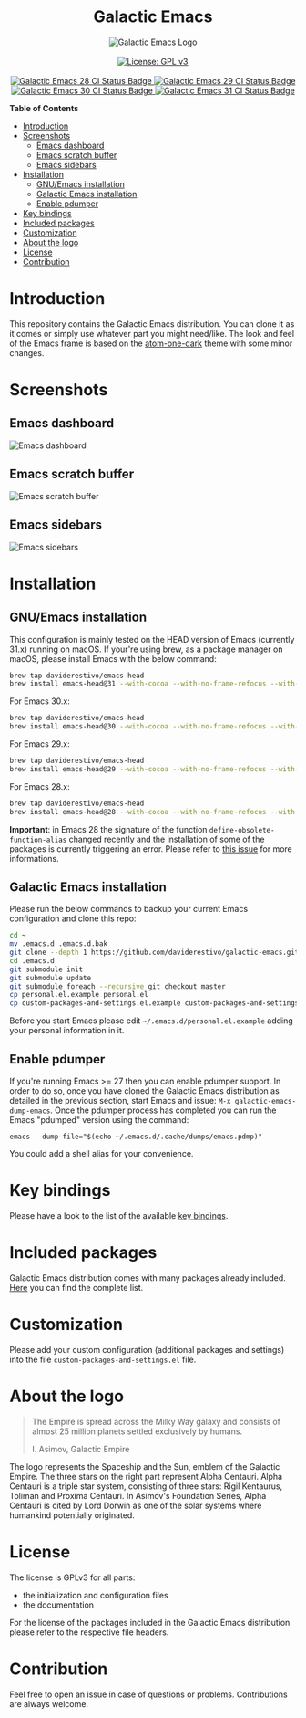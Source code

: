 <h1 align="center">Galactic Emacs</h1>
<p align="center">
  <img src="https://raw.githubusercontent.com/daviderestivo/galactic-emacs/master/logos/galactic-emacs-logo.png" alt="Galactic Emacs Logo">
  <br><br>
  <a href="https://www.gnu.org/licenses/gpl-3.0">
    <img src="https://img.shields.io/badge/License-GPL%20v3-blue.svg" alt="License: GPL v3">
    </a>
  <br><br>
  <a href="https://github.com/daviderestivo/galactic-emacs/actions?query=workflow%3A%22Emacs+28%22">
    <img src="https://github.com/daviderestivo/galactic-emacs/actions/workflows/emacs-28.yml/badge.svg" alt="Galactic Emacs 28 CI Status Badge">
  </a>
  <a href="https://github.com/daviderestivo/galactic-emacs/actions?query=workflow%3A%22Emacs+29%22">
    <img src="https://github.com/daviderestivo/galactic-emacs/actions/workflows/emacs-29.yml/badge.svg" alt="Galactic Emacs 29 CI Status Badge">
  </a>
    <a href="https://github.com/daviderestivo/galactic-emacs/actions?query=workflow%3A%22Emacs+30%22">
    <img src="https://github.com/daviderestivo/galactic-emacs/actions/workflows/emacs-30.yml/badge.svg" alt="Galactic Emacs 30 CI Status Badge">
  </a>
    <a href="https://github.com/daviderestivo/galactic-emacs/actions?query=workflow%3A%22Emacs+31%22">
    <img src="https://github.com/daviderestivo/galactic-emacs/actions/workflows/emacs-31.yml/badge.svg" alt="Galactic Emacs 31 CI Status Badge">
  </a>
</p>

<!-- markdown-toc start - Don't edit this section. Run M-x markdown-toc-refresh-toc -->
**Table of Contents**

- [Introduction](#introduction)
- [Screenshots](#screenshots)
    - [Emacs dashboard](#emacs-dashboard)
    - [Emacs scratch buffer](#emacs-scratch-buffer)
    - [Emacs sidebars](#emacs-sidebars)
- [Installation](#installation)
    - [GNU/Emacs installation](#gnuemacs-installation)
    - [Galactic Emacs installation](#galactic-emacs-installation)
    - [Enable pdumper](#enable-pdumper)
- [Key bindings](#key-bindings)
- [Included packages](#included-packages)
- [Customization](#customization)
- [About the logo](#about-the-logo)
- [License](#license)
- [Contribution](#contribution)
<!-- markdown-toc end -->

# Introduction
This repository contains the Galactic Emacs distribution. You can
clone it as it comes or simply use whatever part you might need/like.
The look and feel of the Emacs frame is based on the
[atom-one-dark](https://github.com/jonathanchu/atom-one-dark-theme)
theme with some minor changes.

# Screenshots
## Emacs dashboard
![Emacs dashboard](https://raw.githubusercontent.com/daviderestivo/galactic-emacs/master/screenshots/emacs_dashboard.png)

## Emacs scratch buffer
![Emacs scratch buffer](https://raw.githubusercontent.com/daviderestivo/galactic-emacs/master/screenshots/emacs_scratch_buffer.png)

## Emacs sidebars
![Emacs sidebars](https://raw.githubusercontent.com/daviderestivo/galactic-emacs/master/screenshots/emacs_sidebars.png)

# Installation
## GNU/Emacs installation
This configuration is mainly tested on the HEAD version of Emacs
(currently 31.x) running on macOS. If your're using brew, as a package
manager on macOS, please install Emacs with the below command:

``` bash
brew tap daviderestivo/emacs-head
brew install emacs-head@31 --with-cocoa --with-no-frame-refocus --with-imagemagick --with-pdumper --with-xwidgets
```

For Emacs 30.x:

``` bash
brew tap daviderestivo/emacs-head
brew install emacs-head@30 --with-cocoa --with-no-frame-refocus --with-imagemagick --with-pdumper --with-xwidgets
```

For Emacs 29.x:

``` bash
brew tap daviderestivo/emacs-head
brew install emacs-head@29 --with-cocoa --with-no-frame-refocus --with-imagemagick --with-pdumper --with-xwidgets
```

For Emacs 28.x:

``` bash
brew tap daviderestivo/emacs-head
brew install emacs-head@28 --with-cocoa --with-no-frame-refocus --with-imagemagick --with-pdumper --with-xwidgets
```

**Important**: in Emacs 28 the signature of the function `define-obsolete-function-alias` changed recently and the installation of some of the packages is currently triggering an error. Please refer to [this issue](https://github.com/daviderestivo/galactic-emacs/issues/26) for more informations.

## Galactic Emacs installation
Please run the below commands to backup your current Emacs
configuration and clone this repo:

``` bash
cd ~
mv .emacs.d .emacs.d.bak
git clone --depth 1 https://github.com/daviderestivo/galactic-emacs.git .emacs.d
cd .emacs.d
git submodule init
git submodule update
git submodule foreach --recursive git checkout master
cp personal.el.example personal.el
cp custom-packages-and-settings.el.example custom-packages-and-settings.el
```

Before you start Emacs please edit `~/.emacs.d/personal.el.example`
adding your personal information in it.

## Enable pdumper
If you're running Emacs >= 27 then you can enable pdumper support. In
order to do so, once you have cloned the Galactic Emacs distribution
as detailed in the previous section, start Emacs and issue: `M-x
galactic-emacs-dump-emacs`. Once the pdumper process has completed
you can run the Emacs "pdumped" version using the command:

```
emacs --dump-file="$(echo ~/.emacs.d/.cache/dumps/emacs.pdmp)"
```

You could add a shell alias for your convenience.

# Key bindings
Please have a look to the list of the available [key bindings](https://github.com/daviderestivo/galactic-emacs/blob/master/doc/keybindings.md).

# Included packages
Galactic Emacs distribution comes with many packages already included.
[Here](https://github.com/daviderestivo/galactic-emacs/blob/master/doc/included_packages.md)
you can find the complete list.

# Customization
Please add your custom configuration (additional packages and
settings) into the file `custom-packages-and-settings.el` file.

# About the logo
> The Empire is spread across the Milky Way galaxy and consists of
> almost 25 million planets settled exclusively by humans.
>
> I. Asimov, Galactic Empire

The logo represents the Spaceship and the Sun, emblem of the Galactic
Empire. The three stars on the right part represent Alpha Centauri.
Alpha Centauri is a triple star system, consisting of three stars:
Rigil Kentaurus, Toliman and Proxima Centauri. In Asimov's Foundation
Series, Alpha Centauri is cited by Lord Dorwin as one of the solar
systems where humankind potentially originated.

# License
The license is GPLv3 for all parts:
- the initialization and configuration files
- the documentation

For the license of the packages included in the Galactic Emacs
distribution please refer to the respective file headers.

# Contribution
Feel free to open an issue in case of questions or problems.
Contributions are always welcome.
